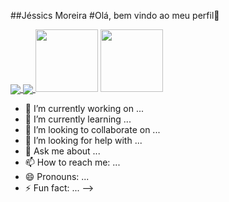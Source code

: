 ##Jéssics Moreira 
#Olá, bem vindo ao meu perfil👋

<a href="https://github.com/JessicaMoreiraS">
  <img align="center" src="https://github-readme-stats.vercel.app/api?username=JessicaMoreiraS&show_icons=true&hide=contribs,prs&cache_seconds=86400&theme=radical"/>
</a>
<a href="https://github.com/JessicaMoreiraS">
  <img align="center" src= "https://github-readme-stats.vercel.app/api/pin/?username=JessicaMoreiraS&repo=github-readme-stats&cache_seconds=86400&theme=radical" />
</a>

<img src="https://cdn.jsdelivr.net/gh/devicons/devicon/icons/github/github-original.svg" width="100px"/>
<img src="https://cdn.jsdelivr.net/gh/devicons/devicon/icons/vscode/vscode-original.svg" width="100px" />
          
          
  

- 🔭 I’m currently working on ...
- 🌱 I’m currently learning ...
- 👯 I’m looking to collaborate on ...
- 🤔 I’m looking for help with ...
- 💬 Ask me about ...
- 📫 How to reach me: ...
- 😄 Pronouns: ...
- ⚡ Fun fact: ...
-->
